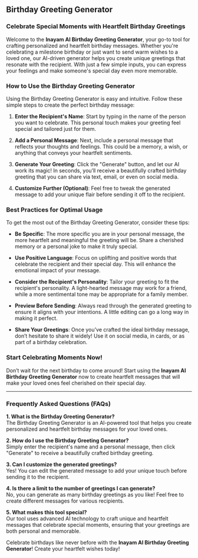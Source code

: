 ## Birthday Greeting Generator

### Celebrate Special Moments with Heartfelt Birthday Greetings

Welcome to the **Inayam AI Birthday Greeting Generator**, your go-to tool for crafting personalized and heartfelt birthday messages. Whether you're celebrating a milestone birthday or just want to send warm wishes to a loved one, our AI-driven generator helps you create unique greetings that resonate with the recipient. With just a few simple inputs, you can express your feelings and make someone's special day even more memorable.

### How to Use the Birthday Greeting Generator

Using the Birthday Greeting Generator is easy and intuitive. Follow these simple steps to create the perfect birthday message:

1. **Enter the Recipient's Name**: Start by typing in the name of the person you want to celebrate. This personal touch makes your greeting feel special and tailored just for them.
   
2. **Add a Personal Message**: Next, include a personal message that reflects your thoughts and feelings. This could be a memory, a wish, or anything that conveys your heartfelt sentiments.

3. **Generate Your Greeting**: Click the "Generate" button, and let our AI work its magic! In seconds, you’ll receive a beautifully crafted birthday greeting that you can share via text, email, or even on social media.

4. **Customize Further (Optional)**: Feel free to tweak the generated message to add your unique flair before sending it off to the recipient.

### Best Practices for Optimal Usage

To get the most out of the Birthday Greeting Generator, consider these tips:

- **Be Specific**: The more specific you are in your personal message, the more heartfelt and meaningful the greeting will be. Share a cherished memory or a personal joke to make it truly special.
  
- **Use Positive Language**: Focus on uplifting and positive words that celebrate the recipient and their special day. This will enhance the emotional impact of your message.
  
- **Consider the Recipient's Personality**: Tailor your greeting to fit the recipient's personality. A light-hearted message may work for a friend, while a more sentimental tone may be appropriate for a family member.
  
- **Preview Before Sending**: Always read through the generated greeting to ensure it aligns with your intentions. A little editing can go a long way in making it perfect.

- **Share Your Greetings**: Once you’ve crafted the ideal birthday message, don’t hesitate to share it widely! Use it on social media, in cards, or as part of a birthday celebration.

### Start Celebrating Moments Now!

Don’t wait for the next birthday to come around! Start using the **Inayam AI Birthday Greeting Generator** now to create heartfelt messages that will make your loved ones feel cherished on their special day. 

---

### Frequently Asked Questions (FAQs)

**1. What is the Birthday Greeting Generator?**  
The Birthday Greeting Generator is an AI-powered tool that helps you create personalized and heartfelt birthday messages for your loved ones.

**2. How do I use the Birthday Greeting Generator?**  
Simply enter the recipient's name and a personal message, then click "Generate" to receive a beautifully crafted birthday greeting.

**3. Can I customize the generated greetings?**  
Yes! You can edit the generated message to add your unique touch before sending it to the recipient.

**4. Is there a limit to the number of greetings I can generate?**  
No, you can generate as many birthday greetings as you like! Feel free to create different messages for various recipients.

**5. What makes this tool special?**  
Our tool uses advanced AI technology to craft unique and heartfelt messages that celebrate special moments, ensuring that your greetings are both personal and memorable.

Celebrate birthdays like never before with the **Inayam AI Birthday Greeting Generator**! Create your heartfelt wishes today!